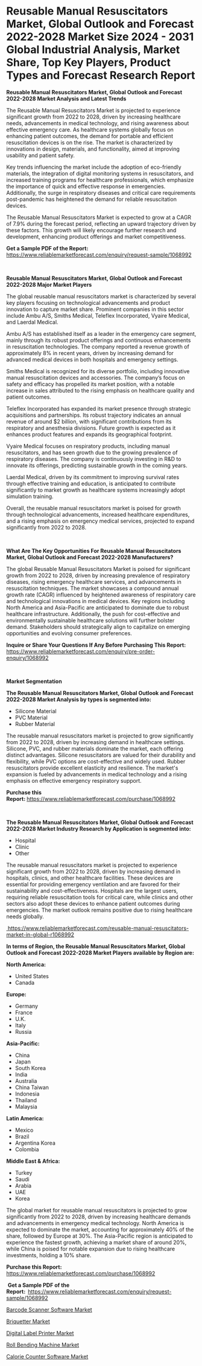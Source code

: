 <p><h1>Reusable Manual Resuscitators Market, Global Outlook and Forecast 2022-2028 Market Size 2024 - 2031 Global Industrial Analysis, Market Share, Top Key Players, Product Types and Forecast Research Report</h1></p><p><strong>Reusable Manual Resuscitators Market, Global Outlook and Forecast 2022-2028 Market Analysis and Latest Trends</strong></p>
<p><p>The Reusable Manual Resuscitators Market is projected to experience significant growth from 2022 to 2028, driven by increasing healthcare needs, advancements in medical technology, and rising awareness about effective emergency care. As healthcare systems globally focus on enhancing patient outcomes, the demand for portable and efficient resuscitation devices is on the rise. The market is characterized by innovations in design, materials, and functionality, aimed at improving usability and patient safety.</p><p>Key trends influencing the market include the adoption of eco-friendly materials, the integration of digital monitoring systems in resuscitators, and increased training programs for healthcare professionals, which emphasize the importance of quick and effective response in emergencies. Additionally, the surge in respiratory diseases and critical care requirements post-pandemic has heightened the demand for reliable resuscitation devices. </p><p>The Reusable Manual Resuscitators Market is expected to grow at a CAGR of 7.9% during the forecast period, reflecting an upward trajectory driven by these factors. This growth will likely encourage further research and development, enhancing product offerings and market competitiveness.</p></p>
<p><strong>Get a Sample PDF of the Report:&nbsp;</strong> <a href="https://www.reliablemarketforecast.com/enquiry/request-sample/1068992?utm_campaign=1170&utm_medium=2&utm_source=Github&utm_content=ia&utm_term=16112024&utm_id=reusable-manual-resuscitators-market-global-outlook-and-forecast-2022-2028">https://www.reliablemarketforecast.com/enquiry/request-sample/1068992</a></p>
<p>&nbsp;</p>
<p><strong>Reusable Manual Resuscitators Market, Global Outlook and Forecast 2022-2028 Major Market Players</strong></p>
<p><p>The global reusable manual resuscitators market is characterized by several key players focusing on technological advancements and product innovation to capture market share. Prominent companies in this sector include Ambu A/S, Smiths Medical, Teleflex Incorporated, Vyaire Medical, and Laerdal Medical.</p><p>Ambu A/S has established itself as a leader in the emergency care segment, mainly through its robust product offerings and continuous enhancements in resuscitation technologies. The company reported a revenue growth of approximately 8% in recent years, driven by increasing demand for advanced medical devices in both hospitals and emergency settings.</p><p>Smiths Medical is recognized for its diverse portfolio, including innovative manual resuscitation devices and accessories. The company’s focus on safety and efficacy has propelled its market position, with a notable increase in sales attributed to the rising emphasis on healthcare quality and patient outcomes.</p><p>Teleflex Incorporated has expanded its market presence through strategic acquisitions and partnerships. Its robust trajectory indicates an annual revenue of around $2 billion, with significant contributions from its respiratory and anesthesia divisions. Future growth is expected as it enhances product features and expands its geographical footprint.</p><p>Vyaire Medical focuses on respiratory products, including manual resuscitators, and has seen growth due to the growing prevalence of respiratory diseases. The company is continuously investing in R&D to innovate its offerings, predicting sustainable growth in the coming years.</p><p>Laerdal Medical, driven by its commitment to improving survival rates through effective training and education, is anticipated to contribute significantly to market growth as healthcare systems increasingly adopt simulation training.</p><p>Overall, the reusable manual resuscitators market is poised for growth through technological advancements, increased healthcare expenditures, and a rising emphasis on emergency medical services, projected to expand significantly from 2022 to 2028.</p></p>
<p>&nbsp;</p>
<p><strong>What Are The Key Opportunities For Reusable Manual Resuscitators Market, Global Outlook and Forecast 2022-2028 Manufacturers?</strong></p>
<p><p>The global Reusable Manual Resuscitators Market is poised for significant growth from 2022 to 2028, driven by increasing prevalence of respiratory diseases, rising emergency healthcare services, and advancements in resuscitation techniques. The market showcases a compound annual growth rate (CAGR) influenced by heightened awareness of respiratory care and technological innovations in medical devices. Key regions including North America and Asia-Pacific are anticipated to dominate due to robust healthcare infrastructure. Additionally, the push for cost-effective and environmentally sustainable healthcare solutions will further bolster demand. Stakeholders should strategically align to capitalize on emerging opportunities and evolving consumer preferences.</p></p>
<p><strong>Inquire or Share Your Questions If Any Before Purchasing This Report:</strong> <a href="https://www.reliablemarketforecast.com/enquiry/pre-order-enquiry/1068992?utm_campaign=1170&utm_medium=2&utm_source=Github&utm_content=ia&utm_term=16112024&utm_id=reusable-manual-resuscitators-market-global-outlook-and-forecast-2022-2028">https://www.reliablemarketforecast.com/enquiry/pre-order-enquiry/1068992</a></p>
<p>&nbsp;</p>
<p><strong>Market Segmentation</strong></p>
<p><strong>The Reusable Manual Resuscitators Market, Global Outlook and Forecast 2022-2028 Market Analysis by types is segmented into:</strong></p>
<p><ul><li>Silicone Material</li><li>PVC Material</li><li>Rubber Material</li></ul></p>
<p><p>The reusable manual resuscitators market is projected to grow significantly from 2022 to 2028, driven by increasing demand in healthcare settings. Silicone, PVC, and rubber materials dominate the market, each offering distinct advantages. Silicone resuscitators are valued for their durability and flexibility, while PVC options are cost-effective and widely used. Rubber resuscitators provide excellent elasticity and resilience. The market's expansion is fueled by advancements in medical technology and a rising emphasis on effective emergency respiratory support.</p></p>
<p><strong>Purchase this Report:&nbsp;</strong><a href="https://www.reliablemarketforecast.com/purchase/1068992?utm_campaign=1170&utm_medium=2&utm_source=Github&utm_content=ia&utm_term=16112024&utm_id=reusable-manual-resuscitators-market-global-outlook-and-forecast-2022-2028">https://www.reliablemarketforecast.com/purchase/1068992</a></p>
<p>&nbsp;</p>
<p><strong>The Reusable Manual Resuscitators Market, Global Outlook and Forecast 2022-2028 Market Industry Research by Application is segmented into:</strong></p>
<p><ul><li>Hospital</li><li>Clinic</li><li>Other</li></ul></p>
<p><p>The reusable manual resuscitators market is projected to experience significant growth from 2022 to 2028, driven by increasing demand in hospitals, clinics, and other healthcare facilities. These devices are essential for providing emergency ventilation and are favored for their sustainability and cost-effectiveness. Hospitals are the largest users, requiring reliable resuscitation tools for critical care, while clinics and other sectors also adopt these devices to enhance patient outcomes during emergencies. The market outlook remains positive due to rising healthcare needs globally.</p></p>
<p><a href="https://www.reliablemarketforecast.com/reusable-manual-resuscitators-market-in-global-r1068992?utm_campaign=1170&utm_medium=2&utm_source=Github&utm_content=ia&utm_term=16112024&utm_id=reusable-manual-resuscitators-market-global-outlook-and-forecast-2022-2028">&nbsp;https://www.reliablemarketforecast.com/reusable-manual-resuscitators-market-in-global-r1068992</a></p>
<p><strong>In terms of Region, the Reusable Manual Resuscitators Market, Global Outlook and Forecast 2022-2028 Market Players available by Region are:</strong></p>
<p>
    <p> <strong> North America: </strong>
        <ul>
            <li>United States</li>
            <li>Canada</li>
        </ul>
        </p> 
    <p> <strong> Europe: </strong>
        <ul>
            <li>Germany</li>
            <li>France</li>
            <li>U.K.</li>
            <li>Italy</li>
            <li>Russia</li>
        </ul>
        </p> 
    <p> <strong> Asia-Pacific: </strong>
        <ul>
            <li>China</li>
            <li>Japan</li>
            <li>South Korea</li>
            <li>India</li>
            <li>Australia</li>
            <li>China Taiwan</li>
            <li>Indonesia</li>
            <li>Thailand</li>
            <li>Malaysia</li>
        </ul>
        </p> 
    <p> <strong> Latin America: </strong>
        <ul>
            <li>Mexico</li>
            <li>Brazil</li>
            <li>Argentina Korea</li>
            <li>Colombia</li>
        </ul>
        </p> 
    <p> <strong> Middle East & Africa: </strong>
        <ul>
            <li>Turkey</li>
            <li>Saudi</li>
            <li>Arabia</li>
            <li>UAE</li>
            <li>Korea</li>
        </ul>
    </p>
    </p>
<p><p>The global market for reusable manual resuscitators is projected to grow significantly from 2022 to 2028, driven by increasing healthcare demands and advancements in emergency medical technology. North America is expected to dominate the market, accounting for approximately 40% of the share, followed by Europe at 30%. The Asia-Pacific region is anticipated to experience the fastest growth, achieving a market share of around 20%, while China is poised for notable expansion due to rising healthcare investments, holding a 10% share.</p></p>
<p><strong>Purchase this Report: </strong><a href="https://www.reliablemarketforecast.com/purchase/1068992?utm_campaign=1170&utm_medium=2&utm_source=Github&utm_content=ia&utm_term=16112024&utm_id=reusable-manual-resuscitators-market-global-outlook-and-forecast-2022-2028">https://www.reliablemarketforecast.com/purchase/1068992</a></p>
<p>&nbsp;<strong>Get a Sample PDF of the Report:&nbsp;&nbsp;</strong><a href="https://www.reliablemarketforecast.com/enquiry/request-sample/1068992?utm_campaign=1170&utm_medium=2&utm_source=Github&utm_content=ia&utm_term=16112024&utm_id=reusable-manual-resuscitators-market-global-outlook-and-forecast-2022-2028">https://www.reliablemarketforecast.com/enquiry/request-sample/1068992</a></p>
<p><strong></strong></p>
<p><p><a href="https://issuu.com/reportprime-2/docs/barcode-scanner-software-market-siz_5fd871f49395ed?utm_campaign=1170&utm_medium=2&utm_source=Github&utm_content=ia&utm_term=16112024&utm_id=reusable-manual-resuscitators-market-global-outlook-and-forecast-2022-2028">Barcode Scanner Software Market</a></p><p><a href="https://www.linkedin.com/pulse/market-forecasting-change-global-briquetter-dynamics-future-eelse?utm_campaign=1170&utm_medium=2&utm_source=Github&utm_content=ia&utm_term=16112024&utm_id=reusable-manual-resuscitators-market-global-outlook-and-forecast-2022-2028">Briquetter Market</a></p><p><a href="https://www.linkedin.com/pulse/global-digital-label-printer-market-landscape-future-trends-fqpre?utm_campaign=1170&utm_medium=2&utm_source=Github&utm_content=ia&utm_term=16112024&utm_id=reusable-manual-resuscitators-market-global-outlook-and-forecast-2022-2028">Digital Label Printer Market</a></p><p><a href="https://www.linkedin.com/pulse/roll-bending-machine-industry-resonance-45-amplification-across-vc2le?utm_campaign=1170&utm_medium=2&utm_source=Github&utm_content=ia&utm_term=16112024&utm_id=reusable-manual-resuscitators-market-global-outlook-and-forecast-2022-2028">Roll Bending Machine Market</a></p><p><a href="https://issuu.com/reportprime-2/docs/calorie-counter-software-market-siz_515a94a348950a?utm_campaign=1170&utm_medium=2&utm_source=Github&utm_content=ia&utm_term=16112024&utm_id=reusable-manual-resuscitators-market-global-outlook-and-forecast-2022-2028">Calorie Counter Software Market</a></p></p>